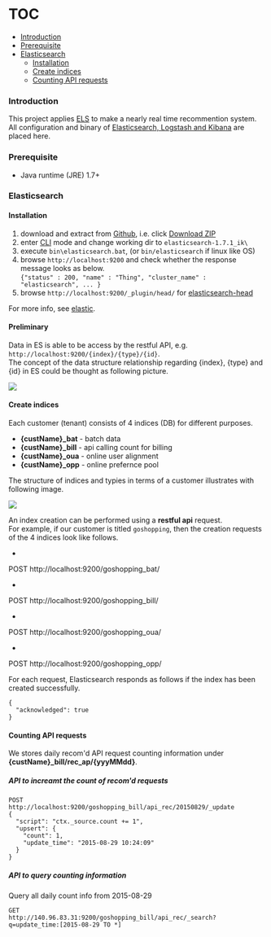 # TOC
* [Introduction](#introduction)
* [Prerequisite](#prerequisite)
* [Elasticsearch](#elasticsearch)  
  * [Installation](#installation)
  * [Create indices](#create-indices)
  * [Counting API requests](#counting-api-requests)

### Introduction

This project applies [ELS](https://www.elastic.co/webinars/introduction-elk-stack) to make a nearly real time recommention system.   
All configuration and binary of [Elasticsearch, Logstash and Kibana](https://www.elastic.co/) are placed here.

### Prerequisite
* Java runtime (JRE) 1.7+

### Elasticsearch

#### Installation
1. download and extract from [Github](https://github.com/VenRaaS/elk.git), i.e. click [Download ZIP](https://github.com/VenRaaS/elk/archive/master.zip)
2. enter [CLI](https://en.wikipedia.org/wiki/Command-line_interface) mode and change working dir to `elasticsearch-1.7.1_ik\`
3. execute `bin\elasticsearch.bat`, (or `bin/elasticsearch` if linux like OS)
4. browse `http://localhost:9200` and check whether the response message looks as below.  
   `{"status" : 200, "name" : "Thing", "cluster_name" : "elasticsearch", ... }`
5. browse `http://localhost:9200/_plugin/head/` for [elasticsearch-head](http://mobz.github.io/elasticsearch-head/)

For more info, see [elastic](https://www.elastic.co/guide/en/elasticsearch/reference/current/setup.html).

#### Preliminary 
Data in ES is able to be access by the restful API, e.g. `http://localhost:9200/{index}/{type}/{id}`.  
The concept of the data structure relationship regarding {index}, {type} and {id} in ES could be thought as following picture.

![](https://drive.google.com/uc?id=0B78KhWqVkVmtS0djcjU3QWZsYnc)

#### Create indices

Each customer (tenant) consists of 4 indices (DB) for different purposes.
* **{custName}_bat** - batch data
* **{custName}_bill** - api calling count for billing
* **{custName}_oua** - online user alignment
* **{custName}_opp** - online prefernce pool

The structure of indices and typies in terms of a customer illustrates with following image.

![](https://drive.google.com/uc?id=0B78KhWqVkVmtcEpqby1CUVYzQW8)

An index creation can be performed using a **restful api** request.  
For example, 
if our customer is titled `goshopping`, then the creation requests of the 4 indices look like follows.

* ```
 POST 
 http://localhost:9200/goshopping_bat/

* ```
 POST 
 http://localhost:9200/goshopping_bill/

* ```
 POST 
 http://localhost:9200/goshopping_oua/

* ```
 POST 
 http://localhost:9200/goshopping_opp/

For each request, Elasticsearch responds as follows if the index has been created successfully.
```
{
  "acknowledged": true
}
```

#### Counting API requests 
We stores daily recom'd API request counting information under **{custName}_bill/rec_ap/{yyyMMdd}**.  

##### API to increamt the count of recom'd requests
```
POST
http://localhost:9200/goshopping_bill/api_rec/20150829/_update
{
  "script": "ctx._source.count += 1",
  "upsert": {
    "count": 1,
    "update_time": "2015-08-29 10:24:09"
  }
}
```

##### API to query counting information
Query all daily count info from 2015-08-29
```
GET 
http://140.96.83.31:9200/goshopping_bill/api_rec/_search?q=update_time:[2015-08-29 TO *]
```

